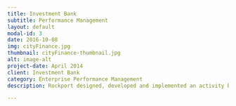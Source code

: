 ```yaml
---
title: Investment Bank
subtitle: Performance Management
layout: default
modal-id: 3
date: 2016-10-08
img: cityFinance.jpg
thumbnail: cityFinance-thumbnail.jpg
alt: image-alt
project-date: April 2014
client: Investment Bank
category: Enterprise Performance Management
description: Rockport designed, developed and implemented an activity based costing application for a major investment bank, to provide visibility of costs across the entire worldwide IT division. As a consequence, the bank saved hundreds of millions of euros on their IT costs.

---
```

